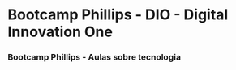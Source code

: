 # Bootcamp Phillips - DIO - Digital Innovation One

###  Bootcamp Phillips - Aulas sobre tecnologia

